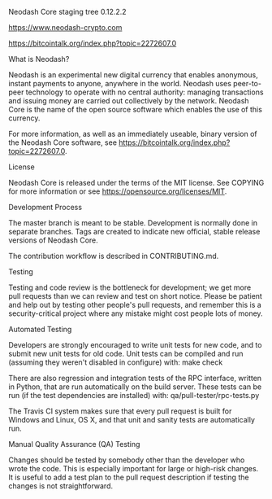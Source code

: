 Neodash Core staging tree 0.12.2.2

https://www.neodash-crypto.com

https://bitcointalk.org/index.php?topic=2272607.0

What is Neodash?

Neodash is an experimental new digital currency that enables anonymous, instant payments to anyone, anywhere in the world. Neodash uses peer-to-peer technology to operate with no central authority: managing transactions and issuing money are carried out collectively by the network. Neodash Core is the name of the open source software which enables the use of this currency.

For more information, as well as an immediately useable, binary version of the Neodash Core software, see https://bitcointalk.org/index.php?topic=2272607.0.

License

Neodash Core is released under the terms of the MIT license. See COPYING for more information or see https://opensource.org/licenses/MIT.

Development Process

The master branch is meant to be stable. Development is normally done in separate branches. Tags are created to indicate new official, stable release versions of Neodash Core.

The contribution workflow is described in CONTRIBUTING.md.

Testing

Testing and code review is the bottleneck for development; we get more pull requests than we can review and test on short notice. Please be patient and help out by testing other people's pull requests, and remember this is a security-critical project where any mistake might cost people lots of money.

Automated Testing

Developers are strongly encouraged to write unit tests for new code, and to submit new unit tests for old code. Unit tests can be compiled and run (assuming they weren't disabled in configure) with: make check

There are also regression and integration tests of the RPC interface, written in Python, that are run automatically on the build server. These tests can be run (if the test dependencies are installed) with: qa/pull-tester/rpc-tests.py

The Travis CI system makes sure that every pull request is built for Windows and Linux, OS X, and that unit and sanity tests are automatically run.

Manual Quality Assurance (QA) Testing

Changes should be tested by somebody other than the developer who wrote the code. This is especially important for large or high-risk changes. It is useful to add a test plan to the pull request description if testing the changes is not straightforward.